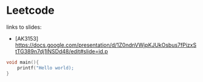 # Leetcode
links to slides:
* [AK3153]  https://docs.google.com/presentation/d/1Z0ndnVWjpKJUkOsbus7fPizxStTG389n7dj1lNSDd48/edit#slide=id.p

```c
void main(){
    printf("Hello world);
}
```
